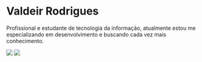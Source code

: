 # Valdeir Rodrigues
Profissional e estudante de tecnologia da informação, atualmente estou me especializando em desenvolvimento e buscando cada vez mais conhecimento. 
</a>


<div> 
   <a href="https://instagram.com/wald_rodrigues" target="_blank"><img src="https://img.shields.io/badge/-Instagram-%23E4405F?style=for-the-badge&logo=instagram&logoColor=white" target="_blank"></a>
  </a>
  <a href="https://www.linkedin.com/in/valdeir-rodrigues-9a57aa13a" target="_blank"><img src="https://img.shields.io/badge/-LinkedIn-%230077B5?style=for-the-badge&logo=linkedin&logoColor=white" target="_blank"></a> 
  
</div>
